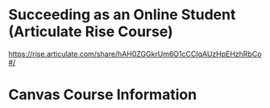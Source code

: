# Succeeding as an Online Student (Articulate Rise Course)

https://rise.articulate.com/share/hAH0ZGGkrUm6O1cCCIqAUzHpEHzhRbCo#/

# Canvas Course Information
